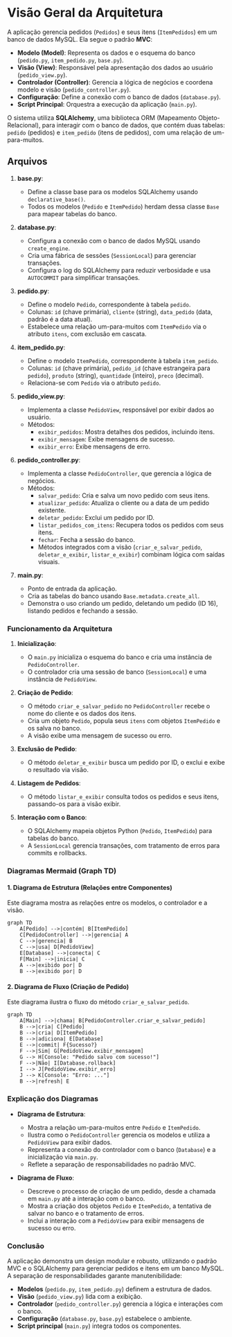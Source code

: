 # Visão Geral da Arquitetura

A aplicação gerencia pedidos (`Pedidos`) e seus itens (`ItemPedidos`) em um banco de dados MySQL. Ela segue o padrão **MVC**:

- **Modelo (Model)**: Representa os dados e o esquema do banco (`pedido.py`, `item_pedido.py`, `base.py`).
- **Visão (View)**: Responsável pela apresentação dos dados ao usuário (`pedido_view.py`).
- **Controlador (Controller)**: Gerencia a lógica de negócios e coordena modelo e visão (`pedido_controller.py`).
- **Configuração**: Define a conexão com o banco de dados (`database.py`).
- **Script Principal**: Orquestra a execução da aplicação (`main.py`).

O sistema utiliza **SQLAlchemy**, uma biblioteca ORM (Mapeamento Objeto-Relacional), para interagir com o banco de dados, que contém duas tabelas: `pedido` (pedidos) e `item_pedido` (itens de pedidos), com uma relação de um-para-muitos.

## Arquivos

1. **base.py**:
   - Define a classe base para os modelos SQLAlchemy usando `declarative_base()`.
   - Todos os modelos (`Pedido` e `ItemPedido`) herdam dessa classe `Base` para mapear tabelas do banco.

2. **database.py**:
   - Configura a conexão com o banco de dados MySQL usando `create_engine`.
   - Cria uma fábrica de sessões (`SessionLocal`) para gerenciar transações.
   - Configura o log do SQLAlchemy para reduzir verbosidade e usa `AUTOCOMMIT` para simplificar transações.

3. **pedido.py**:
   - Define o modelo `Pedido`, correspondente à tabela `pedido`.
   - Colunas: `id` (chave primária), `cliente` (string), `data_pedido` (data, padrão é a data atual).
   - Estabelece uma relação um-para-muitos com `ItemPedido` via o atributo `itens`, com exclusão em cascata.

4. **item_pedido.py**:
   - Define o modelo `ItemPedido`, correspondente à tabela `item_pedido`.
   - Colunas: `id` (chave primária), `pedido_id` (chave estrangeira para `pedido`), `produto` (string), `quantidade` (inteiro), `preco` (decimal).
   - Relaciona-se com `Pedido` via o atributo `pedido`.

5. **pedido_view.py**:
   - Implementa a classe `PedidoView`, responsável por exibir dados ao usuário.
   - Métodos:
     - `exibir_pedidos`: Mostra detalhes dos pedidos, incluindo itens.
     - `exibir_mensagem`: Exibe mensagens de sucesso.
     - `exibir_erro`: Exibe mensagens de erro.

6. **pedido_controller.py**:
   - Implementa a classe `PedidoController`, que gerencia a lógica de negócios.
   - Métodos:
     - `salvar_pedido`: Cria e salva um novo pedido com seus itens.
     - `atualizar_pedido`: Atualiza o cliente ou a data de um pedido existente.
     - `deletar_pedido`: Exclui um pedido por ID.
     - `listar_pedidos_com_itens`: Recupera todos os pedidos com seus itens.
     - `fechar`: Fecha a sessão do banco.
     - Métodos integrados com a visão (`criar_e_salvar_pedido`, `deletar_e_exibir`, `listar_e_exibir`) combinam lógica com saídas visuais.

7. **main.py**:
   - Ponto de entrada da aplicação.
   - Cria as tabelas do banco usando `Base.metadata.create_all`.
   - Demonstra o uso criando um pedido, deletando um pedido (ID 16), listando pedidos e fechando a sessão.

### Funcionamento da Arquitetura

1. **Inicialização**:
   - O `main.py` inicializa o esquema do banco e cria uma instância de `PedidoController`.
   - O controlador cria uma sessão de banco (`SessionLocal`) e uma instância de `PedidoView`.

2. **Criação de Pedido**:
   - O método `criar_e_salvar_pedido` no `PedidoController` recebe o nome do cliente e os dados dos itens.
   - Cria um objeto `Pedido`, popula seus `itens` com objetos `ItemPedido` e os salva no banco.
   - A visão exibe uma mensagem de sucesso ou erro.

3. **Exclusão de Pedido**:
   - O método `deletar_e_exibir` busca um pedido por ID, o exclui e exibe o resultado via visão.

4. **Listagem de Pedidos**:
   - O método `listar_e_exibir` consulta todos os pedidos e seus itens, passando-os para a visão exibir.

5. **Interação com o Banco**:
   - O SQLAlchemy mapeia objetos Python (`Pedido`, `ItemPedido`) para tabelas do banco.
   - A `SessionLocal` gerencia transações, com tratamento de erros para commits e rollbacks.

### Diagramas Mermaid (Graph TD)

#### 1. Diagrama de Estrutura (Relações entre Componentes)

Este diagrama mostra as relações entre os modelos, o controlador e a visão.

```mermaid
graph TD
    A[Pedido] -->|contém| B[ItemPedido]
    C[PedidoController] -->|gerencia| A
    C -->|gerencia| B
    C -->|usa| D[PedidoView]
    E[Database] -->|conecta| C
    F[Main] -->|inicia| C
    A -->|exibido por| D
    B -->|exibido por| D
```

#### 2. Diagrama de Fluxo (Criação de Pedido)

Este diagrama ilustra o fluxo do método `criar_e_salvar_pedido`.

```mermaid
graph TD
    A[Main] -->|chama| B[PedidoController.criar_e_salvar_pedido]
    B -->|cria| C[Pedido]
    B -->|cria| D[ItemPedido]
    B -->|adiciona| E[Database]
    E -->|commit| F{Sucesso?}
    F -->|Sim| G[PedidoView.exibir_mensagem]
    G --> H[Console: "Pedido salvo com sucesso!"]
    F -->|Não| I[Database.rollback]
    I --> J[PedidoView.exibir_erro]
    J --> K[Console: "Erro: ..."]
    B -->|refresh| E
```

### Explicação dos Diagramas

- **Diagrama de Estrutura**:
  - Mostra a relação um-para-muitos entre `Pedido` e `ItemPedido`.
  - Ilustra como o `PedidoController` gerencia os modelos e utiliza a `PedidoView` para exibir dados.
  - Representa a conexão do controlador com o banco (`Database`) e a inicialização via `main.py`.
  - Reflete a separação de responsabilidades no padrão MVC.

- **Diagrama de Fluxo**:
  - Descreve o processo de criação de um pedido, desde a chamada em `main.py` até a interação com o banco.
  - Mostra a criação dos objetos `Pedido` e `ItemPedido`, a tentativa de salvar no banco e o tratamento de erros.
  - Inclui a interação com a `PedidoView` para exibir mensagens de sucesso ou erro.

### Conclusão

A aplicação demonstra um design modular e robusto, utilizando o padrão MVC e o SQLAlchemy para gerenciar pedidos e itens em um banco MySQL. A separação de responsabilidades garante manutenibilidade:

- **Modelos** (`pedido.py`, `item_pedido.py`) definem a estrutura de dados.
- **Visão** (`pedido_view.py`) lida com a exibição.
- **Controlador** (`pedido_controller.py`) gerencia a lógica e interações com o banco.
- **Configuração** (`database.py`, `base.py`) estabelece o ambiente.
- **Script principal** (`main.py`) integra todos os componentes.

